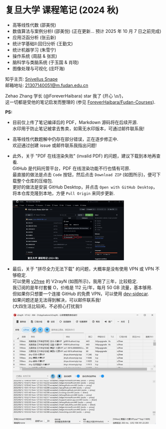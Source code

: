 # 复旦大学 课程笔记 (2024 秋)

- 高等线性代数 (邵美悦)
- 数值算法与案例分析Ⅰ (邵美悦) (正在更新... 预计 $2025$ 年 $10$ 月 $7$ 日之前完成)
- 应用泛函分析 (张云新)
- 统计学基础Ⅱ:回归分析 (王勤文)
- 统计机器学习 (朱雪宁)
- 操作系统 (周喆 & 张凯)
- 脑科学与类脑系统 (于玉国 & 肖晓)
- 图像处理与可视化 (庄吓海)

知乎主页: [Snivellus Snape](https://www.zhihu.com/people/ycy-hbp)  
邮箱地址: 21307140051@m.fudan.edu.cn  

Zehao Zhang 学长 (@ForeverHaibara) star 我了 (开心 \o/)，  
这一切都是受他的笔记启发而整理的 (参见 [ForeverHaibara/Fudan-Courses](https://github.com/ForeverHaibara/Fudan-Courses)).

**PS:**

- 目前仅上传了笔记编译后的 PDF，Markdown 源码将在后续开源.  
  水印用于防止笔记被拿去售卖，如需无水印版本，可通过邮件联系我!  

- 高等线性代数题解中仍存在部分错误，正在逐步修正中.   
  欢迎通过创建 issue 或邮件联系我指出问题!

- 此外，关于 "PDF 在线渲染失败" (invalid PDF) 的问题，建议下载到本地再查看.  
  GitHub 是代码托管平台，PDF 在线渲染功能不行也情有可原.  
  最直接的做法是点击 `Code` 按钮，然后点击 `Download ZIP` (如图所示)，便可下载整个仓库的压缩包.  
  更好的做法是安装 GitHub Desktop，并点击 `Open with GitHub Desktop`，  
  将本仓库克隆到本地，方便 `Pull Origin` 来同步更新.
  
  <img src="./figures/fig-1.png" style="zoom:35%;" />
  
- 最后，关于 "拼尽全力无法下载" 的问题，大概率是没有使用 VPN 或 VPN 不够稳定.  
  可以使用 [v2free](https://v2free.net/) 的 V2rayN (如图所示)，我用了三年，比较稳定.  
  我订阅的是年付套餐 $\text{O}$，价格是 $112$ 元/年，每月 $\text{50 GB}$ 流量，基本够用.    
  但如果你只想要一个连接 GitHub 的免费 VPN，可以使用 [dev-sidecar](https://github.com/docmirror/dev-sidecar/releases).  
  如果问题还是无法得到解决，可以邮件联系我!  
  (大四生活比较闲，不必担心打扰我!)

  <img src="./figures/fig-2.png" style="zoom:45%;" />
